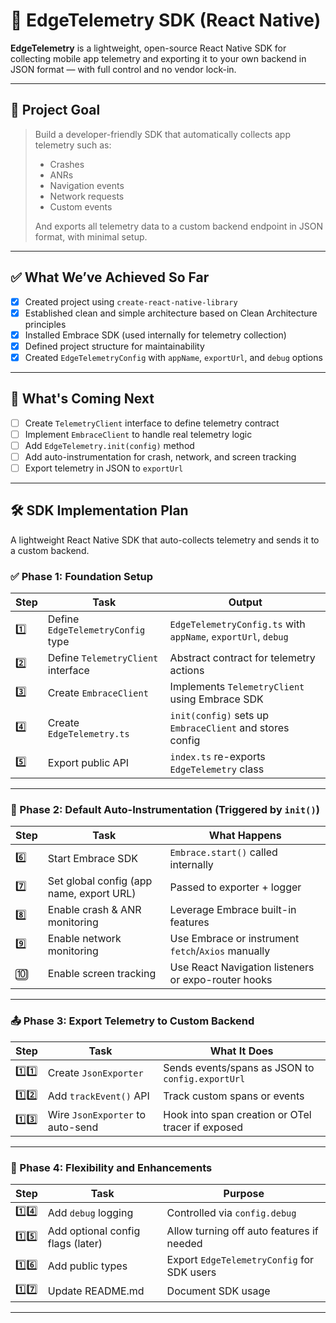 # 📡 EdgeTelemetry SDK (React Native)

**EdgeTelemetry** is a lightweight, open-source React Native SDK for collecting mobile app telemetry and exporting it to your own backend in JSON format — with full control and no vendor lock-in.

---

## 🎯 Project Goal

> Build a developer-friendly SDK that automatically collects app telemetry such as:
> - Crashes
> - ANRs
> - Navigation events
> - Network requests
> - Custom events
> 
> And exports all telemetry data to a custom backend endpoint in JSON format, with minimal setup.

---

## ✅ What We’ve Achieved So Far

- [x] Created project using `create-react-native-library`
- [x] Established clean and simple architecture based on Clean Architecture principles
- [x] Installed Embrace SDK (used internally for telemetry collection)
- [x] Defined project structure for maintainability
- [x] Created `EdgeTelemetryConfig` with `appName`, `exportUrl`, and `debug` options

---

## 🚧 What's Coming Next

- [ ] Create `TelemetryClient` interface to define telemetry contract
- [ ] Implement `EmbraceClient` to handle real telemetry logic
- [ ] Add `EdgeTelemetry.init(config)` method
- [ ] Add auto-instrumentation for crash, network, and screen tracking
- [ ] Export telemetry in JSON to `exportUrl`

---

## 🛠️ SDK Implementation Plan

A lightweight React Native SDK that auto-collects telemetry and sends it to a custom backend.

### ✅ Phase 1: Foundation Setup

| Step | Task | Output |
|------|------|--------|
| 1️⃣ | Define `EdgeTelemetryConfig` type | `EdgeTelemetryConfig.ts` with `appName`, `exportUrl`, `debug` |
| 2️⃣ | Define `TelemetryClient` interface | Abstract contract for telemetry actions |
| 3️⃣ | Create `EmbraceClient` | Implements `TelemetryClient` using Embrace SDK |
| 4️⃣ | Create `EdgeTelemetry.ts` | `init(config)` sets up `EmbraceClient` and stores config |
| 5️⃣ | Export public API | `index.ts` re-exports `EdgeTelemetry` class |

---

### 🔁 Phase 2: Default Auto-Instrumentation (Triggered by `init()`)

| Step | Task | What Happens |
|------|------|--------------|
| 6️⃣ | Start Embrace SDK | `Embrace.start()` called internally |
| 7️⃣ | Set global config (app name, export URL) | Passed to exporter + logger |
| 8️⃣ | Enable crash & ANR monitoring | Leverage Embrace built-in features |
| 9️⃣ | Enable network monitoring | Use Embrace or instrument `fetch`/`Axios` manually |
| 🔟 | Enable screen tracking | Use React Navigation listeners or expo-router hooks |

---

### 📤 Phase 3: Export Telemetry to Custom Backend

| Step | Task | What It Does |
|------|------|--------------|
| 1️⃣1️⃣ | Create `JsonExporter` | Sends events/spans as JSON to `config.exportUrl` |
| 1️⃣2️⃣ | Add `trackEvent()` API | Track custom spans or events |
| 1️⃣3️⃣ | Wire `JsonExporter` to auto-send | Hook into span creation or OTel tracer if exposed |

---

### 🧩 Phase 4: Flexibility and Enhancements

| Step | Task | Purpose |
|------|------|---------|
| 1️⃣4️⃣ | Add `debug` logging | Controlled via `config.debug` |
| 1️⃣5️⃣ | Add optional config flags (later) | Allow turning off auto features if needed |
| 1️⃣6️⃣ | Add public types | Export `EdgeTelemetryConfig` for SDK users |
| 1️⃣7️⃣ | Update README.md | Document SDK usage

---
